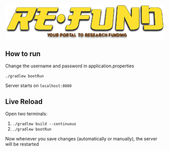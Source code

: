 ![logo](./logo.png)

## How to run
Change the username and password in application.properties

`./gradlew bootRun`

Server starts on `localhost:8080`

## Live Reload

Open two terminals:
1) `./gradlew build --continuous`
2) `./gradlew bootRun`

Now whenever you save changes (automatically or manually), the server will be restarted